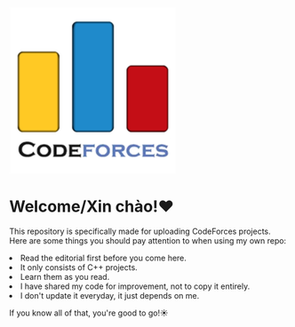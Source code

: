 ![amogus](a.png)
<h1>Welcome/Xin chào!❤️</h1>
<p>This repository is specifically made for uploading CodeForces projects. Here are some things you should pay attention to when using my own repo:</p>
   <li>Read the editorial first before you come here.</li>
   <li>It only consists of C++ projects.</li>
   <li>Learn them as you read.</li>
   <li>I have shared my code for improvement, not to copy it entirely.</li>
   <li>I don't update it everyday, it just depends on me.</li>
<p>If you know all of that, you're good to go!☀️</p>
